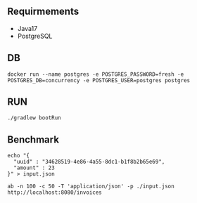 ## Requirmements
- Java17
- PostgreSQL

## DB
```shell
docker run --name postgres -e POSTGRES_PASSWORD=fresh -e POSTGRES_DB=concurrency -e POSTGRES_USER=postgres postgres
```
## RUN
```shell
./gradlew bootRun
```

## Benchmark
```shell
echo "{
  "uuid" : "34628519-4e86-4a55-8dc1-b1f8b2b65e69",
  "amount" : 23
}" > input.json

ab -n 100 -c 50 -T 'application/json' -p ./input.json http://localhost:8080/invoices
```